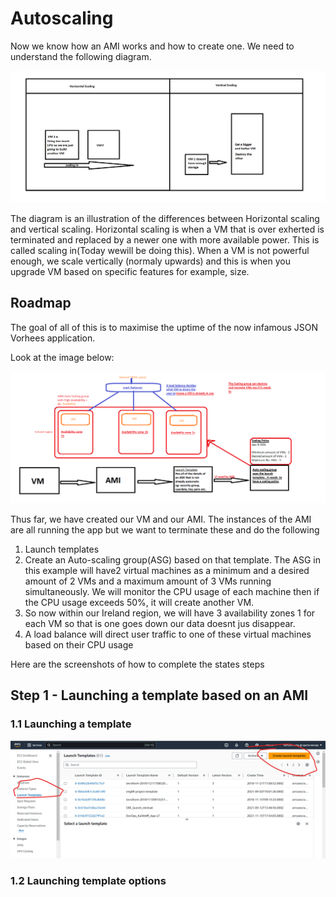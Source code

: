 # Autoscaling
Now we know how an AMI works and how to create one. We need to understand the following diagram.

![Alt text](../../readme-images/Week3Images/Autoscaling.png)

The diagram is an illustration of the differences between Horizontal scaling and vertical scaling. 
Horizontal scaling is when a VM that is over exherted is terminated and replaced by a newer one with more available power. This is called scaling in(Today wewill be doing this).
When a VM is not powerful enough, we scale vertically (normaly upwards) and this is when you upgrade VM based on specific features for example, size.

## Roadmap
The goal of all of this is to maximise the uptime of the now infamous JSON Vorhees application. 

Look at the image below:

![Alt text](<../../readme-images/Week3Images/Scalability groups.png>)

Thus far, we have created our VM and our AMI. The instances of the AMI are all running the app but we want to terminate these and do the following
1. Launch templates
2. Create an Auto-scaling group(ASG) based on that template. The ASG in this example will have2 virtual machines as a minimum and a desired amount of 2 VMs and a maximum amount of 3 VMs running simultaneously. We will monitor the CPU usage of each machine then if the CPU usage exceeds 50%, it will create another VM.
3. So now within our Ireland region, we will have 3 availability zones 1 for each VM so that is one goes down our data doesnt jus disappear.
4. A load  balance will direct user traffic to one of these virtual machines based on their CPU usage

Here are the screenshots of how to complete the states steps
## Step 1 - Launching a template based on an AMI

### 1.1 Launching a template
![Alt text](<../../readme-images/Week3Images/Launching a template.png>)

### 1.2 Launching template options

